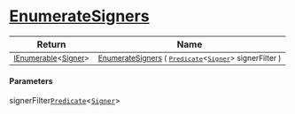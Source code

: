 # [EnumerateSigners](./SigComp19OnlineLoader-100663974.md)



| Return | Name | 
| --- | --- | 
| <sub>[IEnumerable](https://docs.microsoft.com/en-us/dotnet/api/System.Collections.Generic.IEnumerable-1)\<[Signer](./../../Signer.md)></sub>| <sub>[EnumerateSigners](./SigComp19OnlineLoader-100663974.md) ( [`Predicate`](https://docs.microsoft.com/en-us/dotnet/api/System.Predicate-1)\<[`Signer`](./../../Signer.md)> signerFilter )</sub>| <br>


#### Parameters
 signerFilter[`Predicate`](https://docs.microsoft.com/en-us/dotnet/api/System.Predicate-1)\<[`Signer`](./../../Signer.md)>